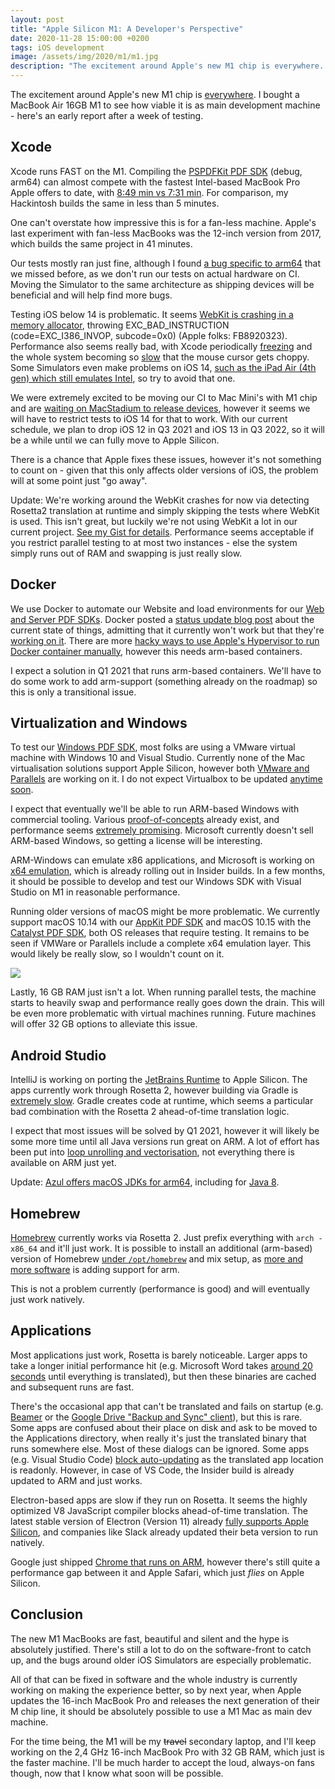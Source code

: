 ```yaml
---
layout: post
title: "Apple Silicon M1: A Developer's Perspective"
date: 2020-11-28 15:00:00 +0200
tags: iOS development
image: /assets/img/2020/m1/m1.jpg
description: "The excitement around Apple's new M1 chip is everywhere. I bought a MacBook Air 16GB M1 to see how viable it is as main development machine."
---
```


The excitement around Apple's new M1 chip is [everywhere](https://www.singhkays.com/blog/apple-silicon-m1-black-magic/). I bought a MacBook Air 16GB M1 to see how viable it is as main development machine - here's an early report after a week of testing.

## Xcode

Xcode runs FAST on the M1. Compiling the [PSPDFKit PDF SDK](https://pspdfkit.com/) (debug, arm64) can almost compete with the fastest Intel-based MacBook Pro Apple offers to date, with [8:49 min vs 7:31 min](https://twitter.com/steipete/status/1332052251712614405?s=21). For comparison, my Hackintosh builds the same in less than 5 minutes. 

One can't overstate how impressive this is for a fan-less machine. Apple's last experiment with fan-less MacBooks was the 12-inch version from 2017, which builds the same project in 41 minutes.

Our tests mostly ran just fine, although I found [a bug specific to arm64](https://github.com/Aloshi/dukglue/pull/27) that we missed before, as we don't run our tests on actual hardware on CI. Moving the Simulator to the same architecture as shipping devices will be beneficial and will help find more bugs.

Testing iOS below 14 is problematic. It seems [WebKit is crashing in a memory allocator](https://twitter.com/steipete/status/1332654247809257473?s=21), throwing EXC_BAD_INSTRUCTION (code=EXC_I386_INVOP, subcode=0x0) (Apple folks: FB8920323). Performance also seems really bad, with Xcode periodically [freezing](https://twitter.com/steipete/status/1332348616145563653?s=21) and the whole system becoming so [slow](https://twitter.com/steipete/status/1332648748158246922?s=21) that the mouse cursor gets choppy. Some Simulators even make problems on iOS 14, [such as the iPad Air (4th gen) which still emulates Intel](https://twitter.com/steipete/status/1331628274783543297?s=21), so try to avoid that one.

We were extremely excited to be moving our CI to Mac Mini's with M1 chip and are [waiting on MacStadium to release devices](https://www.macstadium.com/m1-mini), however it seems we will have to restrict tests to iOS 14 for that to work. With our current schedule, we plan to drop iOS 12 in Q3 2021 and iOS 13 in Q3 2022, so it will be a while until we can fully move to Apple Silicon.

There is a chance that Apple fixes these issues, however it's not something to count on - given that this only affects older versions of iOS, the problem will at some point just "go away".

Update: We're working around the WebKit crashes for now via detecting Rosetta2 translation at runtime and simply skipping the tests where WebKit is used. This isn't great, but luckily we're not using WebKit a lot in our current project. [See my Gist for details](https://gist.github.com/steipete/e15b1fabffc7da7d49c92e3fbd06971a). Performance seems acceptable if you restrict parallel testing to at most two instances - else the system simply runs out of RAM and swapping is just really slow.

## Docker

We use Docker to automate our Website and load environments for our [Web and Server PDF SDKs](https://pspdfkit.com/pdf-sdk/web/). Docker posted a [status update blog post](https://www.docker.com/blog/apple-silicon-m1-chips-and-docker/) about the current state of things, admitting that it currently won't work but that they're [working on it](https://github.com/docker/roadmap/issues/142). There are more [hacky ways to use Apple's Hypervisor to run Docker container manually](https://finestructure.co/blog/2020/11/27/running-docker-on-apple-silicon-m1-follow-up), however this needs arm-based containers.

I expect a solution in Q1 2021 that runs arm-based containers. We'll have to do some work to add arm-support (something already on the roadmap) so this is only a transitional issue.

## Virtualization and Windows

To test our [Windows PDF SDK](https://pspdfkit.com/pdf-sdk/windows/), most folks are using a VMware virtual machine with Windows 10 and Visual Studio. Currently none of the Mac virtualisation solutions support Apple Silicon, however both [VMware and Parallels](https://appleinsider.com/articles/20/11/11/parallels-confirms-apple-m1-support-amid-silence-from-other-virtualization-companies) are working on it. I do not expect Virtualbox to be updated [anytime soon](https://forums.virtualbox.org/viewtopic.php?f=8&t=98742).

I expect that eventually we'll be able to run ARM-based Windows with commercial tooling. Various [proof-of-concepts](https://9to5mac.com/2020/11/27/arm-windows-virtualization-m1-mac/) already exist, and performance seems [extremely promising](https://twitter.com/imbushuo/status/1332772957609922561?s=21). Microsoft currently doesn't sell ARM-based Windows, so getting a license will be interesting.

ARM-Windows can emulate x86 applications, and Microsoft is working on [x64 emulation](https://www.neowin.net/news/it039s-official-x64-emulation-is-coming-to-windows-on-arm), which is already rolling out in Insider builds. In a few months, it should be possible to develop and test our Windows SDK with Visual Studio on M1 in reasonable performance.

Running older versions of macOS might be more problematic. We currently support macOS 10.14 with our [AppKit PDF SDK](https://pspdfkit.com/blog/2017/pspdfkit-for-macos/) and macOS 10.15 with  the [Catalyst PDF SDK](https://pspdfkit.com/blog/2019/pspdfkit-for-mac-catalyst/), both OS releases that require testing. It remains to be seen if VMWare or Parallels include a complete x64 emulation layer. This would likely be really slow, so I wouldn't  count on it.

![](/assets/img/2020/m1/memory.png)

Lastly, 16 GB RAM just isn't a lot. When running parallel tests, the machine starts to heavily swap and performance really goes down the drain. This will be even more problematic with virtual machines running. Future machines will offer 32 GB options to alleviate this issue.

## Android Studio

IntelliJ is working on porting the [JetBrains Runtime](https://youtrack.jetbrains.com/issue/JBR-2526) to Apple Silicon. The apps currently work through Rosetta 2, however building via Gradle is [extremely slow](https://www.reddit.com/r/androiddev/comments/jx4ntt/apple_macbook_air_m1_is_very_slow_in_gradle_builds/). Gradle creates code at runtime, which seems a particular bad combination with the Rosetta 2 ahead-of-time translation logic. 

I expect that most issues will be solved by Q1 2021, however it will likely be some more time until all Java versions run great on ARM. A lot of effort has been put into [loop unrolling and vectorisation](https://bell-sw.com/java/arm/performance/2019/01/15/the-status-of-java-on-arm/), not everything there is available on ARM just yet.

Update: [Azul offers macOS JDKs for arm64](https://www.azul.com/press_release/azul-announces-support-of-java-builds-of-openjdk-for-apple-silicon/), including for [Java 8](https://www.azul.com/downloads/zulu-community/?os=macos&architecture=arm-64-bit&package=jdk).

## Homebrew

[Homebrew](https://brew.sh/) currently works via Rosetta 2. Just prefix everything with `arch -x86_64` and it'll just work. It is possible to install an additional (arm-based) version of Homebrew [under `/opt/homebrew`](https://soffes.blog/homebrew-on-apple-silicon) and mix setup, as [more and more software](https://github.com/Homebrew/brew/issues/7857) is adding support for arm.

This is not a problem currently (performance is good) and will eventually just work natively.

## Applications

Most applications just work, Rosetta is barely noticeable. Larger apps to take a longer initial performance hit (e.g. Microsoft Word takes [around 20 seconds](https://www.zdnet.com/article/microsoft-office-will-be-about-20-second-slower-initially-on-apple-silicon-rosetta-2/) until everything is translated), but then these binaries are cached and subsequent runs are fast.

There's the occasional app that can't be translated and fails on startup (e.g. [Beamer](https://beamer-app.com/download) or the [Google Drive "Backup and Sync" client](https://www.google.com/intl/en_gh/drive/download/)), but this is rare. Some apps are confused about their place on disk and ask to be moved to the Applications directory, when really it's just the translated binary that runs somewhere else. Most of these dialogs can be ignored. Some apps (e.g. Visual Studio Code) [block auto-updating](https://twitter.com/steipete/status/1331884524934995968?s=21) as the translated app location is readonly. However, in case of VS Code, the Insider build is already updated to ARM and just works.

Electron-based apps are slow if they run on Rosetta. It seems the highly optimized V8 JavaScript compiler blocks ahead-of-time translation. The latest stable version of Electron (Version 11) already [fully supports Apple Silicon](https://www.electronjs.org/blog/apple-silicon), and companies like Slack already updated their beta version to run natively.

Google just shipped [Chrome that runs on ARM](https://www.macworld.com/article/3597749/google-releases-chrome-87-with-support-for-apple-silicon-macs.html), however there's still quite a performance gap between it and Apple Safari, which just *flies* on Apple Silicon.

## Conclusion

The new M1 MacBooks are fast, beautiful and silent and the hype is absolutely justified. There's still a lot to do on the software-front to catch up, and the bugs around older iOS Simulators are especially problematic.

All of that can be fixed in software and the whole industry is currently working on making the experience better, so by next year, when Apple updates the 16-inch MacBook Pro and releases the next generation of their M chip line, it should be absolutely possible to use a M1 Mac as main dev machine.

For the time being, the M1 will be my <del>travel</del> secondary laptop, and I'll keep working on the 2,4 GHz 16-inch MacBook Pro with 32 GB RAM, which just is the faster machine. I'll be much harder to accept the loud, always-on fans though, now that I know what soon will be possible.